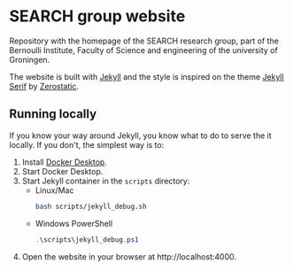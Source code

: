 # SEARCH group website

Repository with the homepage of the SEARCH research group, part of the Bernoulli Institute, Faculty of Science and engineering of the university of Groningen.

The website is built with [Jekyll](https://jekyllrb.com/) and the style is inspired on the theme [Jekyll Serif](https://github.com/zerostaticthemes/jekyll-serif-theme) by [Zerostatic](https://www.zerostatic.io).

## Running locally

If you know your way around Jekyll, you know what to do to serve the it locally. If you don't, the simplest way is to:
1. Install [Docker Desktop](https://www.docker.com/products/docker-desktop/).
1. Start Docker Desktop.
1. Start Jekyll container in the `scripts` directory:
   - Linux/Mac
     ```bash
     bash scripts/jekyll_debug.sh
     ```
   - Windows PowerShell
     ```ps1
     .\scripts\jekyll_debug.ps1
     ```
1. Open the website in your browser at http://localhost:4000.
